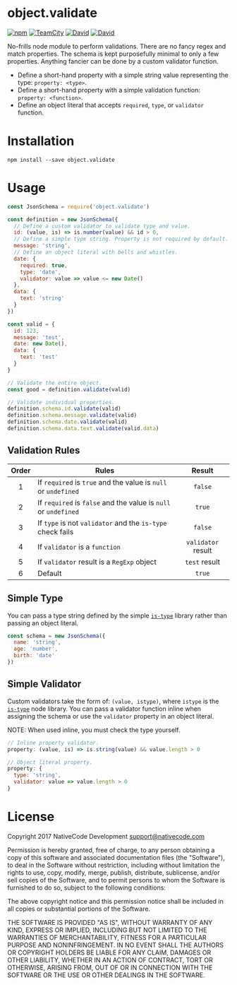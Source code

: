 # object.validate

[![npm](https://img.shields.io/npm/v/object.validate.svg?style=flat-square)](https://www.npmjs.com/package/object.validate)
[![TeamCity](https://img.shields.io/teamcity/https/build.nativecode.com/s/objectvalidate_continuous.svg?style=flat-square)](https://build.nativecode.com/viewType.html?buildTypeId=objectvalidate_continuous&guest=1)
[![David](https://img.shields.io/david/nativecode-dev/object.validate.svg?style=flat-square&label=deps)](https://www.npmjs.com/package/object.validate)
[![David](https://img.shields.io/david/dev/nativecode-dev/object.validate.svg?style=flat-square&label=devdeps)](https://www.npmjs.com/package/object.validate)

No-frills node module to perform validations. There are no fancy regex and match properties. The schema is
kept purposefully minimal to only a few properties. Anything fancier can be done by a custom validator
function.

- Define a short-hand property with a simple string value representing the type: `property: <type>`.
- Define a short-hand property with a simple validation function: `property: <function>`.
- Define an object literal that accepts `required`, `type`, or `validator` function.

# Installation
```
npm install --save object.validate
```

# Usage
```javascript
const JsonSchema = require('object.validate')

const definition = new JsonSchema({
  // Define a custom validator to validate type and value.
  id: (value, is) => is.number(value) && id > 0,
  // Define a simple type string. Property is not required by default.
  message: 'string',
  // Define an object literal with bells and whistles.
  date: {
    required: true,
    type: 'date',
    validator: value => value <= new Date()
  },
  data: {
    text: 'string'
  }
})

const valid = {
  id: 123,
  message: 'test',
  date: new Date(),
  data: {
    text: 'test'
  }
}

// Validate the entire object.
const good = definition.validate(valid)

// Validate individual properties.
definition.schema.id.validate(valid)
definition.schema.message.validate(valid)
definition.schema.date.validate(valid)
definition.schema.data.text.validate(valid.data)
```

## Validation Rules
| Order | Rules                                                           | Result                  |
|:-----:|-----------------------------------------------------------------|:-----------------------:|
| 1     | If `required` is `true` and the value is `null` or `undefined`  | `false`                 |
| 2     | If `required` is `false` and the value is `null` or `undefined` | `true`                  |
| 3     | If `type` is not `validator` and the `is-type` check fails      | `false`                 |
| 4     | If `validator` is a `function`                                  | `validator` result      |
| 5     | If `validator` result is a `RegExp` object                      | `test` result           |
| 6     | Default                                                         | `true`                  |

## Simple Type
You can pass a type string defined by the simple [`is-type`](https://www.npmjs.com/package/is-type) library
rather than passing an object literal.
```javascript
const schema = new JsonSchema({
  name: 'string',
  age: 'number',
  birth: 'date'
})
```

## Simple Validator
Custom validators take the form of: `(value, istype)`, where `istype` is the
[`is-type`](https://www.npmjs.com/package/is-type) node library. You can pass a validator function inline
when assigning the schema or use the `validator` property in an object literal.

NOTE: When used inline, you must check the type yourself.

```javascript
// Inline property validator.
property: (value, is) => is.string(value) && value.length > 0

// Object literal property.
property: {
  type: 'string',
  validator: value => value.length > 0
}
```

# License
Copyright 2017 NativeCode Development <support@nativecode.com>

Permission is hereby granted, free of charge, to any person obtaining a copy of this software and associated
documentation files (the "Software"), to deal in the Software without restriction, including without
limitation the rights to use, copy, modify, merge, publish, distribute, sublicense, and/or sell copies of the
Software, and to permit persons to whom the Software is furnished to do so, subject to the following
conditions:

The above copyright notice and this permission notice shall be included in all copies or substantial portions
of the Software.

THE SOFTWARE IS PROVIDED "AS IS", WITHOUT WARRANTY OF ANY KIND, EXPRESS OR IMPLIED, INCLUDING BUT NOT LIMITED
TO THE WARRANTIES OF MERCHANTABILITY, FITNESS FOR A PARTICULAR PURPOSE AND NONINFRINGEMENT. IN NO EVENT SHALL
THE AUTHORS OR COPYRIGHT HOLDERS BE LIABLE FOR ANY CLAIM, DAMAGES OR OTHER LIABILITY, WHETHER IN AN ACTION OF
CONTRACT, TORT OR OTHERWISE, ARISING FROM, OUT OF OR IN CONNECTION WITH THE SOFTWARE OR THE USE OR OTHER
DEALINGS IN THE SOFTWARE.
